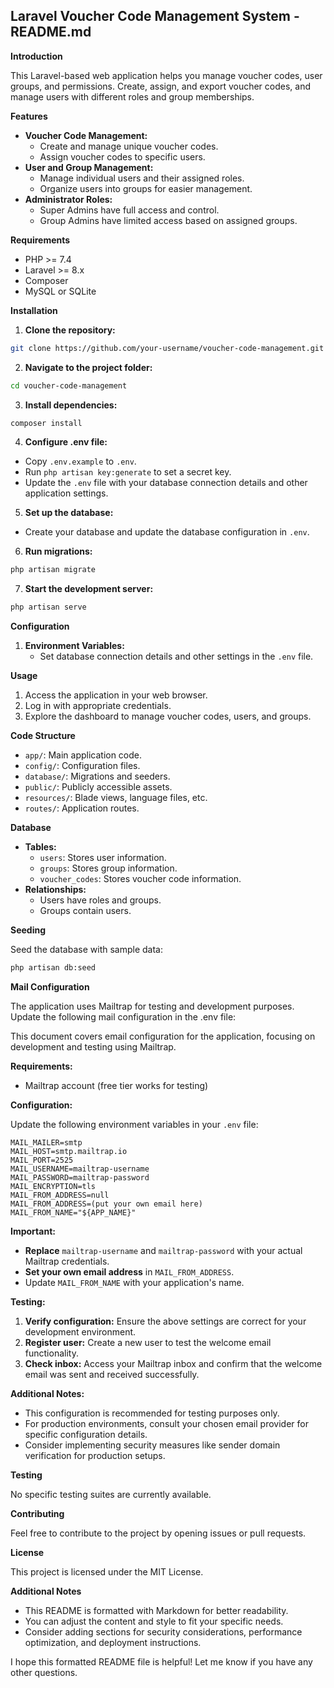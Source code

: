 ## Laravel Voucher Code Management System - README.md

**Introduction**

This Laravel-based web application helps you manage voucher codes, user groups, and permissions. Create, assign, and export voucher codes, and manage users with different roles and group memberships.

**Features**

* **Voucher Code Management:**
    * Create and manage unique voucher codes.
    * Assign voucher codes to specific users.
* **User and Group Management:**
    * Manage individual users and their assigned roles.
    * Organize users into groups for easier management.
* **Administrator Roles:**
    * Super Admins have full access and control.
    * Group Admins have limited access based on assigned groups.

**Requirements**

* PHP >= 7.4
* Laravel >= 8.x
* Composer
* MySQL or SQLite

**Installation**

1. **Clone the repository:**

```bash
git clone https://github.com/your-username/voucher-code-management.git
```

2. **Navigate to the project folder:**

```bash
cd voucher-code-management
```

3. **Install dependencies:**

```bash
composer install
```

4. **Configure .env file:**

* Copy `.env.example` to `.env`.
* Run `php artisan key:generate` to set a secret key.
* Update the `.env` file with your database connection details and other application settings.

5. **Set up the database:**

* Create your database and update the database configuration in `.env`.

6. **Run migrations:**

```bash
php artisan migrate
```

7. **Start the development server:**

```bash
php artisan serve
```

**Configuration**

1. **Environment Variables:**
    * Set database connection details and other settings in the `.env` file.

**Usage**

1. Access the application in your web browser.
2. Log in with appropriate credentials.
3. Explore the dashboard to manage voucher codes, users, and groups.

**Code Structure**

* `app/`: Main application code.
* `config/`: Configuration files.
* `database/`: Migrations and seeders.
* `public/`: Publicly accessible assets.
* `resources/`: Blade views, language files, etc.
* `routes/`: Application routes.

**Database**

* **Tables:**
    * `users`: Stores user information.
    * `groups`: Stores group information.
    * `voucher_codes`: Stores voucher code information.
* **Relationships:**
    * Users have roles and groups.
    * Groups contain users.

**Seeding**

Seed the database with sample data:

```bash
php artisan db:seed
```

**Mail Configuration**

The application uses Mailtrap for testing and development purposes. Update the following mail configuration in the .env file:

This document covers email configuration for the application, focusing on development and testing using Mailtrap.

**Requirements:**

* Mailtrap account (free tier works for testing)

**Configuration:**

Update the following environment variables in your `.env` file:

```
MAIL_MAILER=smtp
MAIL_HOST=smtp.mailtrap.io
MAIL_PORT=2525
MAIL_USERNAME=mailtrap-username
MAIL_PASSWORD=mailtrap-password
MAIL_ENCRYPTION=tls
MAIL_FROM_ADDRESS=null
MAIL_FROM_ADDRESS=(put your own email here)
MAIL_FROM_NAME="${APP_NAME}"
```

**Important:**

* **Replace** `mailtrap-username` and `mailtrap-password` with your actual Mailtrap credentials.
* **Set your own email address** in `MAIL_FROM_ADDRESS`.
* Update `MAIL_FROM_NAME` with your application's name.

**Testing:**

1. **Verify configuration:** Ensure the above settings are correct for your development environment.
2. **Register user:** Create a new user to test the welcome email functionality.
3. **Check inbox:** Access your Mailtrap inbox and confirm that the welcome email was sent and received successfully.

**Additional Notes:**

* This configuration is recommended for testing purposes only.
* For production environments, consult your chosen email provider for specific configuration details.
* Consider implementing security measures like sender domain verification for production setups.

**Testing**

No specific testing suites are currently available.

**Contributing**

Feel free to contribute to the project by opening issues or pull requests.

**License**

This project is licensed under the MIT License.

**Additional Notes**

* This README is formatted with Markdown for better readability.
* You can adjust the content and style to fit your specific needs.
* Consider adding sections for security considerations, performance optimization, and deployment instructions.

I hope this formatted README file is helpful! Let me know if you have any other questions.